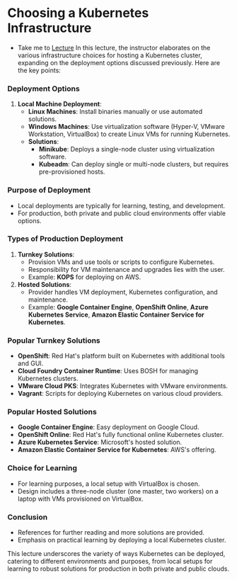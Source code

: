# Choosing a Kubernetes Infrastructure

  - Take me to [Lecture](https://kodekloud.com/topic/choosing-kubernetes-infrastructure/)
In this lecture, the instructor elaborates on the various infrastructure choices for hosting a Kubernetes cluster, expanding on the deployment options discussed previously. Here are the key points:

### Deployment Options
1. **Local Machine Deployment**:
   - **Linux Machines**: Install binaries manually or use automated solutions.
   - **Windows Machines**: Use virtualization software (Hyper-V, VMware Workstation, VirtualBox) to create Linux VMs for running Kubernetes.
   - **Solutions**:
     - **Minikube**: Deploys a single-node cluster using virtualization software.
     - **Kubeadm**: Can deploy single or multi-node clusters, but requires pre-provisioned hosts.

### Purpose of Deployment
- Local deployments are typically for learning, testing, and development.
- For production, both private and public cloud environments offer viable options.

### Types of Production Deployment
1. **Turnkey Solutions**:
   - Provision VMs and use tools or scripts to configure Kubernetes.
   - Responsibility for VM maintenance and upgrades lies with the user.
   - Example: **KOPS** for deploying on AWS.
2. **Hosted Solutions**:
   - Provider handles VM deployment, Kubernetes configuration, and maintenance.
   - Example: **Google Container Engine**, **OpenShift Online**, **Azure Kubernetes Service**, **Amazon Elastic Container Service for Kubernetes**.

### Popular Turnkey Solutions
- **OpenShift**: Red Hat's platform built on Kubernetes with additional tools and GUI.
- **Cloud Foundry Container Runtime**: Uses BOSH for managing Kubernetes clusters.
- **VMware Cloud PKS**: Integrates Kubernetes with VMware environments.
- **Vagrant**: Scripts for deploying Kubernetes on various cloud providers.

### Popular Hosted Solutions
- **Google Container Engine**: Easy deployment on Google Cloud.
- **OpenShift Online**: Red Hat's fully functional online Kubernetes cluster.
- **Azure Kubernetes Service**: Microsoft's hosted solution.
- **Amazon Elastic Container Service for Kubernetes**: AWS's offering.

### Choice for Learning
- For learning purposes, a local setup with VirtualBox is chosen.
- Design includes a three-node cluster (one master, two workers) on a laptop with VMs provisioned on VirtualBox.

### Conclusion
- References for further reading and more solutions are provided.
- Emphasis on practical learning by deploying a local Kubernetes cluster.

This lecture underscores the variety of ways Kubernetes can be deployed, catering to different environments and purposes, from local setups for learning to robust solutions for production in both private and public clouds.
